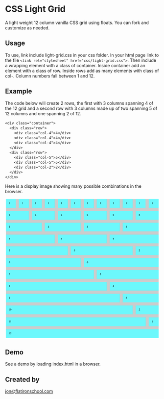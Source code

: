 # CSS Light Grid

A light weight 12 column vanilla CSS grid using floats. You can fork and customize as needed. 

## Usage

To use, link include light-grid.css in your css folder. In your html page link to the file `<link rel="stylesheet" href="css/light-grid.css">`. Then include a wrapping element with a class of container. Inside container add an element with a class of row. Inside rows add as many elements with class of col-<number of rows to span>. Column numbers fall between 1 and 12.

## Example

The code below will create 2 rows, the first with 3 columns spanning 4 of the 12 grid and a second row with 3 columns made up of two spanning 5 of 12 columns and one spanning 2 of 12.

```
<div class="container">
  <div class="row">
    <div class="col-4">4</div>
    <div class="col-4">4</div>
    <div class="col-4">4</div>
  </div>
  <div class="row">
    <div class="col-5">5</div>
    <div class="col-5">5</div>
    <div class="col-2">2</div>
  </div>
</div>
```
Here is a display image showing many possible combinations in the browser.

<img src="images/example.png" alt="example">

## Demo

See a demo by loading index.html in a browser.

## Created by

jon@flatironschool.com